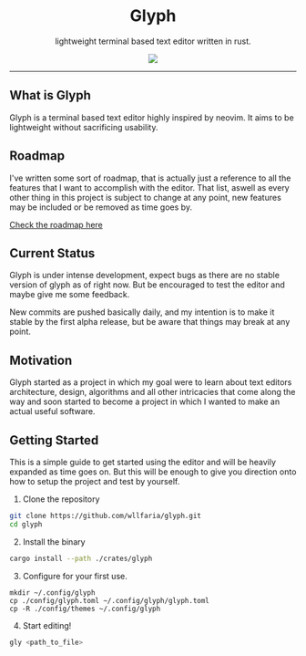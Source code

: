 <div align="center">

<h1>Glyph</h1>

lightweight terminal based text editor written in rust.

<img src="./.github/assets/banner.png" />

</div>

---

## What is Glyph

Glyph is a terminal based text editor highly inspired by neovim. It aims to be
lightweight without sacrificing usability.

## Roadmap
I've written some sort of roadmap, that is actually just a reference to all the
features that I want to accomplish with the editor. That list, aswell as every
other thing in this project is subject to change at any point, new features may
be included or be removed as time goes by.

[Check the roadmap here](./ROADMAP.md)

## Current Status

Glyph is under intense development, expect bugs as there are no stable version
of glyph as of right now. But be encouraged to test the editor and maybe give me
some feedback.

New commits are pushed basically daily, and my intention is to make it stable by
the first alpha release, but be aware that things may break at any point.

## Motivation

Glyph started as a project in which my goal were to learn about text editors 
architecture, design, algorithms and all other intricacies that come along the 
way and soon started to become a project in which I wanted to make an actual
useful software.

## Getting Started

This is a simple guide to get started using the editor and will be heavily 
expanded as time goes on. But this will be enough to give you direction onto how
to setup the project and test by yourself.

1. Clone the repository
```sh
git clone https://github.com/wllfaria/glyph.git
cd glyph
```

2. Install the binary
```sh
cargo install --path ./crates/glyph
```

3. Configure for your first use.
```
mkdir ~/.config/glyph
cp ./config/glyph.toml ~/.config/glyph/glyph.toml
cp -R ./config/themes ~/.config/glyph
```

4. Start editing!
```sh
gly <path_to_file>
```